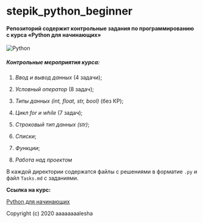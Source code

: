 # stepik_python_beginner

#### Репозиторий содержит контрольные задания по программированию с курса «Python для начинающих»

![Python](https://www.python.org/static/community_logos/python-logo-master-v3-TM.png)

##### Контрольные мероприятия курса:

   1. _Ввод и вывод данных_ (4 задачи);
    
   2. _Условный оператор_ (8 задач);
    
   3. _Типы данных (int, float, str, bool)_ (без КР);
    
   4. _Цикл for и while_ (7 задач);
    
   5. _Строковый тип данных (str)_;
    
   6. _Списки_;
    
   7. _Функции_;
    
   8. _Работа над проектом_
   
В каждой директории содержатся файлы с решениями в форматие `.py` и файл `Tasks.md` c заданиями.

**Ссылка на курс:** 

[Python для начинающих](https://stepik.org/course/58852/syllabus)

Copyright (c) 2020 aaaaaaaalesha
